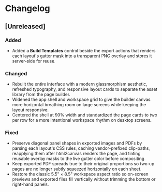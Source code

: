 # Changelog

## [Unreleased]

### Added
- Added a **Build Templates** control beside the export actions that renders each layout's gutter mask into a transparent PNG overlay and stores it server-side for reuse.

### Changed
- Rebuilt the entire interface with a modern glassmorphism aesthetic, refreshed typography, and responsive layout cards to separate the asset library from the page builder.
- Widened the app shell and workspace grid to give the builder canvas more horizontal breathing room on large screens while keeping the layout responsive.
- Centered the shell at 90% width and standardized the page cards to two per row for a more intentional workspace rhythm on desktop screens.

### Fixed

- Preserve diagonal panel shapes in exported images and PDFs by parsing each layout's CSS rules, caching vendor-prefixed clip-paths, reapplying them after html2canvas renders the page, and tinting reusable overlay masks to the live gutter color before compositing.
- Keep exported PDF spreads true to their original proportions so two-up pages are no longer subtly squeezed horizontally on each sheet.
- Restore the classic 5.5" × 8.5" workspace aspect ratio so on-screen previews and exported files fill vertically without trimming the bottom or right-hand panels.
